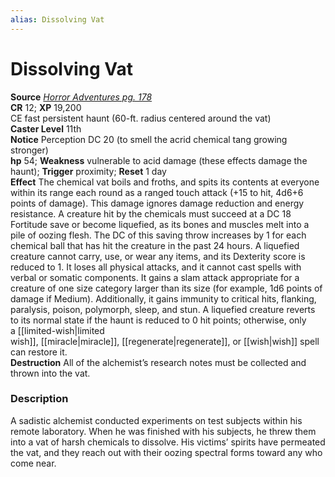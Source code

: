 ```yaml
---
alias: Dissolving Vat
---
```


# Dissolving Vat

**Source** [_Horror Adventures pg. 178_](http://paizo.com/products/btpy9n5a?Pathfinder-Roleplaying-Game-Horror-Adventures)  
**CR** 12; **XP** 19,200  
CE fast persistent haunt (60-ft. radius centered around the vat)  
**Caster Level** 11th  
**Notice** Perception DC 20 (to smell the acrid chemical tang growing stronger)  
**hp** 54; **Weakness** vulnerable to acid damage (these effects damage the haunt); **Trigger** proximity; **Reset** 1 day  
**Effect** The chemical vat boils and froths, and spits its contents at everyone within its range each round as a ranged touch attack (+15 to hit, 4d6+6 points of damage). This damage ignores damage reduction and energy resistance. A creature hit by the chemicals must succeed at a DC 18 Fortitude save or become liquefied, as its bones and muscles melt into a pile of oozing flesh. The DC of this saving throw increases by 1 for each chemical ball that has hit the creature in the past 24 hours. A liquefied creature cannot carry, use, or wear any items, and its Dexterity score is reduced to 1. It loses all physical attacks, and it cannot cast spells with verbal or somatic components. It gains a slam attack appropriate for a creature of one size category larger than its size (for example, 1d6 points of damage if Medium). Additionally, it gains immunity to critical hits, flanking, paralysis, poison, polymorph, sleep, and stun. A liquefied creature reverts to its normal state if the haunt is reduced to 0 hit points; otherwise, only a [[limited-wish|limited wish]], [[miracle|miracle]], [[regenerate|regenerate]], or [[wish|wish]] spell can restore it.  
**Destruction** All of the alchemist’s research notes must be collected and thrown into the vat.  

### Description

A sadistic alchemist conducted experiments on test subjects within his remote laboratory. When he was finished with his subjects, he threw them into a vat of harsh chemicals to dissolve. His victims’ spirits have permeated the vat, and they reach out with their oozing spectral forms toward any who come near.
